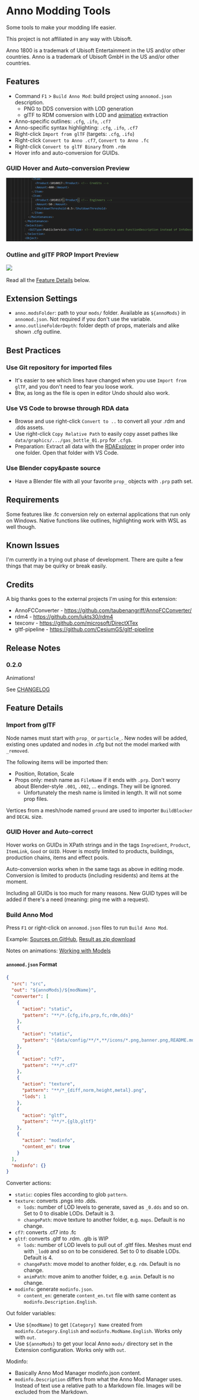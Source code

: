 # Anno Modding Tools

Some tools to make your modding life easier.

This project is not affiliated in any way with Ubisoft.

Anno 1800 is a trademark of Ubisoft Entertainment in the US and/or other countries. Anno is a trademark of Ubisoft GmbH in the US and/or other countries.

## Features

- Command `F1` > `Build Anno Mod`: build project using `annomod.json` description.
  - PNG to DDS conversion with LOD generation
  - glTF to RDM conversion with LOD and [animation](https://github.com/anno-mods/vscode-anno-modding-tools/blob/main/doc/working-with-models.md) extraction
- Anno-specific outlines: `.cfg`, `.ifo`, `.cf7`
- Anno-specific syntax highlighting: `.cfg`, `.ifo`, `.cf7`
- Right-click `Import from glTF` (targets: `.cfg`, `.ifo`)
- Right-click `Convert to Anno .cf7`, `Convert to Anno .fc`
- Right-click `Convert to glTF Binary` from `.rdm`
- Hover info and auto-conversion for GUIDs.

### GUID Hover and Auto-conversion Preview

![](./doc/guid-utils.gif)

### Outline and glTF PROP Import Preview

![](./doc/quickintro.gif)

Read all the [Feature Details](#feature-details) below.

## Extension Settings

* `anno.modsFolder`: path to your `mods/` folder. Available as `${annoMods}` in `annomod.json`. Not required if you don't use the variable.
* `anno.outlineFolderDepth`: folder depth of props, materials and alike shown .cfg outline.

## Best Practices

### Use Git repository for imported files

- It's easier to see which lines have changed when you use `Import from glTF`, and you don't need to fear you loose work.
- Btw, as long as the file is open in editor Undo should also work.

### Use VS Code to browse through RDA data

- Browse and use right-click `Convert to ..` to convert all your .rdm and .dds assets.
- Use right-click `Copy Relative Path` to easily copy asset pathes like `data/graphics/.../gas_bottle_01.prp` for `.cfg`s.
- Preparation: Extract all data with the [RDAExplorer](https://github.com/lysannschlegel/RDAExplorer) in proper order into one folder. Open that folder with VS Code.

### Use Blender copy&paste source

- Have a Blender file with all your favorite `prop_` objects with `.prp` path set.

## Requirements

Some features like .fc conversion rely on external applications that run only on Windows.
Native functions like outlines, highlighting work with WSL as well though.

## Known Issues

I'm currently in a trying out phase of development.
There are quite a few things that may be quirky or break easily.

## Credits

A big thanks goes to the external projects I'm using for this extension:

- AnnoFCConverter - https://github.com/taubenangriff/AnnoFCConverter/
- rdm4 - https://github.com/lukts30/rdm4
- texconv - https://github.com/microsoft/DirectXTex
- gltf-pipeline - https://github.com/CesiumGS/gltf-pipeline

## Release Notes

### 0.2.0

Animations!

See [CHANGELOG](./CHANGELOG.md)

## Feature Details

### Import from glTF

Node names must start with `prop_` or `particle_`. New nodes will be added, existing ones updated and nodes in .cfg but not the model marked with `_removed`.

The following items will be imported then:
- Position, Rotation, Scale
- Props only: mesh name as `FileName` if it ends with `.prp`. Don't worry about Blender-style `.001`, `.002`, ... endings. They will be ignored.
  - Unfortunately the mesh name is limited in length. It will not some prop files.

Vertices from a mesh/node named `ground` are used to importer `BuildBlocker` and `DECAL` size.

### GUID Hover and Auto-correct

Hover works on GUIDs in XPath strings and in the tags `Ingredient`, `Product`, `ItemLink`, `Good` or `GUID`. Hover is mostly limited to products, buildings, production chains, items and effect pools.

Auto-conversion works when in the same tags as above in editing mode.
Conversion is limited to products (including residents) and items at the moment.

Including all GUIDs is too much for many reasons. New GUID types will be added if there's a need (meaning: ping me with a request).

### Build Anno Mod

Press `F1` or right-click on `annomod.json` files to run `Build Anno Mod`.

Example: [Sources on GitHub](https://github.com/jakobharder/anno-1800-jakobs-mods/), [Result as zip download](https://github.com/jakobharder/anno-1800-jakobs-mods/releases)

Notes on animations: [Working with Models](https://github.com/anno-mods/vscode-anno-modding-tools/blob/main/doc/working-with-models.md)

#### `annomod.json` Format

```json
{
  "src": "src",
  "out": "${annoMods}/${modName}",  
  "converter": [
    {
      "action": "static",
      "pattern": "**/*.{cfg,ifo,prp,fc,rdm,dds}"
    },
    {
      "action": "static",
      "pattern": "{data/config/**/*,**/icons/*.png,banner.png,README.md}"
    },
    {
      "action": "cf7",
      "pattern": "**/*.cf7"
    },
    {
      "action": "texture",
      "pattern": "**/*_{diff,norm,height,metal}.png",
      "lods": 1
    },
    {
      "action": "gltf",
      "pattern": "**/*.{glb,gltf}"
    },
    {
      "action": "modinfo",
      "content_en": true
    }
  ],
  "modinfo": {}
} 
```

Converter actions:

- `static`: copies files according to glob `pattern`.
- `texture`: converts .pngs into .dds.
  - `lods`: number of LOD levels to generate, saved as `_0.dds` and so on. Set to 0 to disable LODs. Default is 3.
  - `changePath`: move texture to another folder, e.g. `maps`. Default is no change.
- `cf7`: converts .cf7 into .fc
- `gltf`: converts .gltf to .rdm. .glb is WIP
  - `lods`: number of LOD levels to pull out of .gltf files. Meshes must end with `_lod0` and so on to be considered. Set to 0 to disable LODs. Default is 4.
  - `changePath`: move model to another folder, e.g. `rdm`. Default is no change.
  - `animPath`: move anim to another folder, e.g. `anim`. Default is no change.
- `modinfo`: generate `modinfo.json`.
  - `content_en`: generate `content_en.txt` file with same content as `modinfo.Description.English`.

Out folder variables:

- Use `${modName}` to get `[Category] Name` created from `modinfo.Category.English` and `modinfo.ModName.English`. Works only with `out`.
- Use `${annoMods}` to get your local Anno `mods/` directory set in the Extension configuration. Works only with `out`.

Modinfo:

- Basically Anno Mod Manager modinfo.json content.
- `modinfo.Description` differs from what the Anno Mod Manager uses. Instead of text use a relative path to a Markdown file. Images will be excluded from the Markdown.

